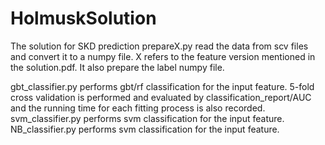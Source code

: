 # HolmuskSolution


The solution for SKD prediction
prepareX.py read the data from scv files and convert it to a numpy file. X refers to the feature version mentioned in the solution.pdf. It also prepare the label numpy file.

gbt_classifier.py performs gbt/rf classification for the input feature. 5-fold cross validation is performed and evaluated by classification_report/AUC and the running time for each fitting process is also recorded. 
svm_classifier.py performs svm classification for the input feature.
NB_classifier.py performs svm classification for the input feature.

